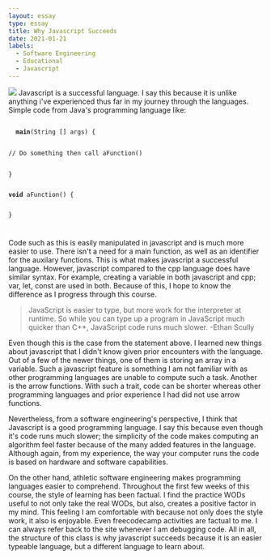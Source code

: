 ```yaml
---
layout: essay
type: essay
title: Why Javascript Succeeds
date: 2021-01-21
labels:
  - Software Engineering
  - Educational
  - Javascript
---
```

<img src="application-of-javascript.jpg">
Javascript is a successful language. I say this because it is unlike anything i've experienced thus far in my journey through the languages. Simple code from Java's programming language like:
<p><code>
  <b>main</b>(String [] args) {
  <p>// Do something then call aFunction()</p>
}
  
<p><b>void</b> aFunction() {

}</p>
</code></p>

Code such as this is easily manipulated in javascript and is much more easier to use. There isn't a need for a main function, as well as an identifier for the auxilary functions. This is what makes javascript a successful language. However, javascript compared to the cpp language does have similar syntax. For example, creating a variable in both javascript and cpp; var, let, const are used in both. Because of this, I hope to know the difference as I progress through this course.


<blockquote>JavaScript is easier to type, but more work for the interpreter at runtime. So while you can type up a program in JavaScript much quicker than C++, JavaScript code runs much slower.
-Ethan Scully</blockquote>
Even though this is the case from the statement above. I learned new things about javascript that I didn't know given prior encounters with the language. Out of a few of the newer things, one of them is storing an array in a variable. Such a javascript feature is something I am not familiar with as other programming languages are unable to compute such a task. Another is the arrow functions. With such a trait, code can be shorter whereas other programming languages and prior experience I had did not use arrow functions.

Nevertheless, from a software engineering's perspective, I think that Javascript is a good programming language. I say this because even though it's code runs much slower; the simplicity of the code makes computing an algorithm feel faster because of the many added features in the language. Although again, from my experience, the way your computer runs the code is based on hardware and software capabilities. 

On the other hand, athletic software engineering makes programming languages easier to comprehend. Throughout the first few weeks of this course, the style of learning has been factual. I find the practice WODs useful to not only take the real WODs, but also, creates a positive factor in my mind. This feeling I am comfortable with because not only does the style work, it also is enjoyable. Even freecodecamp activities are factual to me. I can always refer back to the site whenever I am debugging code. All in all, the structure of this class is why javascript succeeds because it is an easier typeable language, but a different language to learn about.
<br>
<br>
<br>
<br>
